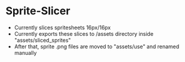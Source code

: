 # Sprite-Slicer

- Currently slices spritesheets 16px/16px
- Currently exports these slices to /assets directory inside "assets/sliced_sprites"
- After that, sprite .png files are moved to "assets/use" and renamed manually